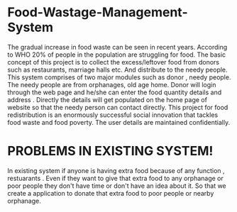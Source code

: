 # Food-Wastage-Management-System
The gradual increase in food waste can be seen in recent years. According to WHO 20% of people in the population are struggling for food. The basic concept of this project is to collect the excess/leftover food from donors such as restaurants, marriage halls etc. And distribute to the needy people.
                        This system comprises of two major modules such as donor , needy people. The needy people are from orphanages, old age home. Donor will login through the web page and he/she can enter the food quantity details and address . Directly the details will get populated on the home page of website so that the needy person can contact directly. This project for food redistribution is an enormously successful social innovation that tackles food waste and food poverty. The user details are maintained confidentially.

# PROBLEMS IN EXISTING SYSTEM!
In existing system if anyone is having extra food because of any function , restuarants . Even if they want to give that extra food to any orphanage or poor people they don't have time or don't have an idea about it. 
So that we create a application to donate that extra food to poor people or nearby orphanage.

